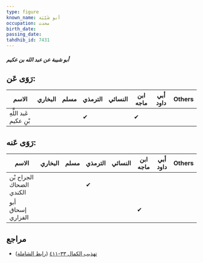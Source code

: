 ```yaml
---
type: figure
known_name: أبو شَيْبَة
occupation: محدث
birth_date:
passing_date:
tahdhib_id: 7431
---
```

##### أبو شيبة عن عبد الله بن عكيم

## رَوَى عَن:
| الاسم                  | البخاري | مسلم | الترمذي | النسائي | ابن ماجه | أبي داود | Others |
| ---------------------- | ------- | ---- | ------- | ------- | -------- | -------- | ------ |
| عَبد اللَّهِ بْنِ عكيم |         |      | ✔       |         | ✔        |          |        |
## رَوَى عَنه:
| الاسم                    | البخاري | مسلم | الترمذي | النسائي | ابن ماجه | أبي داود | Others |
| ------------------------ | ------- | ---- | ------- | ------- | -------- | -------- | ------ |
| الجراح بْن الضحاك الكندي |         |      | ✔       |         |          |          |        |
| أبو إسحاق الفزاري        |         |      |         |         | ✔        |          |        |
## مراجع
- [تهذيب الكمال ٣٣-٤١١](obsidian://open?vault=Tahdhib-al-Kamal&file=Figures/٧٤٣١-أبو%20شيبة%20عن%20عبد%20الله%20بن%20عكيم) ([رابط الشاملة](https://shamela.ws/book/3722/18082))